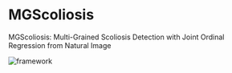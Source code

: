 # MGScoliosis
MGScoliosis: Multi-Grained Scoliosis Detection with Joint Ordinal Regression from Natural Image

![framework](figures/framework.png)

